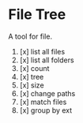 # File Tree
A tool for file.

1. [x] list all files
2. [x] list all folders
3. [x] count
4. [x] tree
5. [x] size
6. [x] change paths
7. [x] match files
8. [x] group by ext
